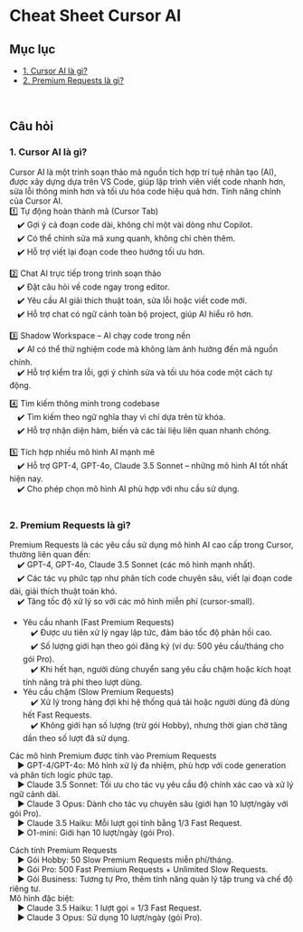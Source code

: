 # Cheat Sheet Cursor AI

## Mục lục
- [1. Cursor AI là gì?](#1-cursor-ai-là-gì)
- [2. Premium Requests là gì?](#2-premium-requests-là-gì)

<br>

## Câu hỏi
### 1. Cursor AI là gì?<br>
Cursor AI là một trình soạn thảo mã nguồn tích hợp trí tuệ nhân tạo (AI), được xây dựng dựa trên VS Code, giúp lập trình viên viết code nhanh hơn, sửa lỗi thông minh hơn và tối ưu hóa code hiệu quả hơn.
Tính năng chính của Cursor AI.<br>
1️⃣ Tự động hoàn thành mã (Cursor Tab)<br>
&emsp;✔️ Gợi ý cả đoạn code dài, không chỉ một vài dòng như Copilot.<br>
&emsp;✔️ Có thể chỉnh sửa mã xung quanh, không chỉ chèn thêm.<br>
&emsp;✔️ Hỗ trợ viết lại đoạn code theo hướng tối ưu hơn.<br>

2️⃣ Chat AI trực tiếp trong trình soạn thảo<br>
&emsp;✔️ Đặt câu hỏi về code ngay trong editor.<br>
&emsp;✔️ Yêu cầu AI giải thích thuật toán, sửa lỗi hoặc viết code mới.<br>
&emsp;✔️ Hỗ trợ chat có ngữ cảnh toàn bộ project, giúp AI hiểu rõ hơn.<br>

3️⃣ Shadow Workspace – AI chạy code trong nền<br>
&emsp;✔️ AI có thể thử nghiệm code mà không làm ảnh hưởng đến mã nguồn chính.<br>
&emsp;✔️ Hỗ trợ kiểm tra lỗi, gợi ý chỉnh sửa và tối ưu hóa code một cách tự động.<br>

4️⃣ Tìm kiếm thông minh trong codebase<br>
&emsp;✔️ Tìm kiếm theo ngữ nghĩa thay vì chỉ dựa trên từ khóa.<br>
&emsp;✔️ Hỗ trợ nhận diện hàm, biến và các tài liệu liên quan nhanh chóng.<br>

5️⃣ Tích hợp nhiều mô hình AI mạnh mẽ<br>
&emsp;✔️ Hỗ trợ GPT-4, GPT-4o, Claude 3.5 Sonnet – những mô hình AI tốt nhất hiện nay.<br>
&emsp;✔️ Cho phép chọn mô hình AI phù hợp với nhu cầu sử dụng.<br>
<br>

### 2. Premium Requests là gì?  
Premium Requests là các yêu cầu sử dụng mô hình AI cao cấp trong Cursor, thường liên quan đến:<br>
&emsp;✔️ GPT-4, GPT-4o, Claude 3.5 Sonnet (các mô hình mạnh nhất).<br>
&emsp;✔️ Các tác vụ phức tạp như phân tích code chuyên sâu, viết lại đoạn code dài, giải thích thuật toán khó.<br>
&emsp;✔️ Tăng tốc độ xử lý so với các mô hình miễn phí (cursor-small).<br>
- Yêu cầu nhanh (Fast Premium Requests)<br>
&emsp;✔️ Được ưu tiên xử lý ngay lập tức, đảm bảo tốc độ phản hồi cao.<br>
&emsp;✔️ Số lượng giới hạn theo gói đăng ký (ví dụ: 500 yêu cầu/tháng cho gói Pro).<br>
&emsp;✔️ Khi hết hạn, người dùng chuyển sang yêu cầu chậm hoặc kích hoạt tính năng trả phí theo lượt dùng.<br>
- Yêu cầu chậm (Slow Premium Requests)<br>
&emsp;✔️ Xử lý trong hàng đợi khi hệ thống quá tải hoặc người dùng đã dùng hết Fast Requests.<br>
&emsp;✔️ Không giới hạn số lượng (trừ gói Hobby), nhưng thời gian chờ tăng dần theo số lượt đã sử dụng.<br>

Các mô hình Premium được tính vào Premium Requests<br>
&emsp;▶ GPT-4/GPT-4o: Mô hình xử lý đa nhiệm, phù hợp với code generation và phân tích logic phức tạp.<br>
&emsp;▶ Claude 3.5 Sonnet: Tối ưu cho tác vụ yêu cầu độ chính xác cao và xử lý ngữ cảnh dài.<br>
&emsp;▶ Claude 3 Opus: Dành cho tác vụ chuyên sâu (giới hạn 10 lượt/ngày với gói Pro).<br>
&emsp;▶ Claude 3.5 Haiku: Mỗi lượt gọi tính bằng 1/3 Fast Request.<br>
&emsp;▶ O1-mini: Giới hạn 10 lượt/ngày (gói Pro).<br>

Cách tính Premium Requests<br>
&emsp;▶ Gói Hobby: 50 Slow Premium Requests miễn phí/tháng.<br>
&emsp;▶ Gói Pro: 500 Fast Premium Requests + Unlimited Slow Requests.<br>
&emsp;▶ Gói Business: Tương tự Pro, thêm tính năng quản lý tập trung và chế độ riêng tư.<br>
Mô hình đặc biệt:<br>
&emsp;▶ Claude 3.5 Haiku: 1 lượt gọi = 1/3 Fast Request.<br>
&emsp;▶ Claude 3 Opus: Sử dụng 10 lượt/ngày (gói Pro).<br>
